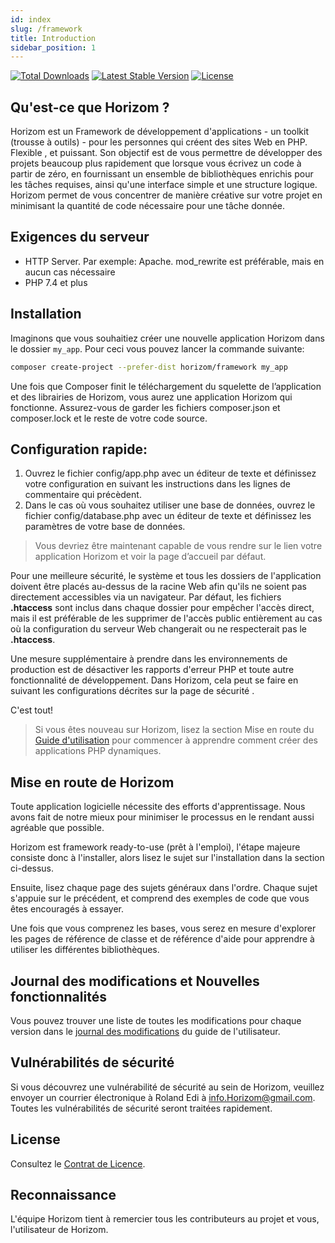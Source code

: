 ```yaml
---
id: index
slug: /framework
title: Introduction
sidebar_position: 1
---
```


[![Total Downloads](https://poser.pugx.org/horizom/framework/downloads)](//packagist.org/packages/horizom/framework) [![Latest Stable Version](https://poser.pugx.org/horizom/framework/v)](//packagist.org/packages/horizom/framework) [![License](https://poser.pugx.org/horizom/framework/license)](//packagist.org/packages/horizom/framework)

## Qu'est-ce que Horizom ?

Horizom est un Framework de développement d'applications - un toolkit \(trousse à outils\) - pour les personnes qui créent des sites Web en PHP. Flexible , et puissant. Son objectif est de vous permettre de développer des projets beaucoup plus rapidement que lorsque vous écrivez un code à partir de zéro, en fournissant un ensemble de bibliothèques enrichis pour les tâches requises, ainsi qu'une interface simple et une structure logique. Horizom permet de vous concentrer de manière créative sur votre projet en minimisant la quantité de code nécessaire pour une tâche donnée.

## Exigences du serveur

* HTTP Server. Par exemple: Apache. mod\_rewrite est préférable, mais en aucun cas nécessaire
* PHP 7.4 et plus

## Installation

Imaginons que vous souhaitiez créer une nouvelle application Horizom dans le dossier `my_app`. Pour ceci vous pouvez lancer la commande suivante:

```bash
composer create-project --prefer-dist horizom/framework my_app
```

Une fois que Composer finit le téléchargement du squelette de l’application et des librairies de Horizom, vous aurez une application Horizom qui fonctionne. Assurez-vous de garder les fichiers composer.json et composer.lock et le reste de votre code source.

## Configuration rapide:

1. Ouvrez le fichier config/app.php avec un éditeur de texte et définissez votre configuration en suivant les instructions dans les lignes de commentaire qui précèdent.
2. Dans le cas où vous souhaitez utiliser une base de données, ouvrez le fichier config/database.php avec un éditeur de texte et définissez les paramètres de votre base de données.

> Vous devriez être maintenant capable de vous rendre sur le lien votre application Horizom et voir la page d’accueil par défaut.

Pour une meilleure sécurité, le système et tous les dossiers de l'application doivent être placés au-dessus de la racine Web afin qu'ils ne soient pas directement accessibles via un navigateur. Par défaut, les fichiers **.htaccess** sont inclus dans chaque dossier pour empêcher l'accès direct, mais il est préférable de les supprimer de l'accès public entièrement au cas où la configuration du serveur Web changerait ou ne respecterait pas le **.htaccess**.

Une mesure supplémentaire à prendre dans les environnements de production est de désactiver les rapports d'erreur PHP et toute autre fonctionnalité de développement. Dans Horizom, cela peut se faire en suivant les configurations décrites sur la page de sécurité .

C'est tout!

> Si vous êtes nouveau sur Horizom, lisez la section Mise en route du [Guide d'utilisation](https://horizom.gitbook.io) pour commencer à apprendre comment créer des applications PHP dynamiques.

## Mise en route de Horizom

Toute application logicielle nécessite des efforts d'apprentissage. Nous avons fait de notre mieux pour minimiser le processus en le rendant aussi agréable que possible.

Horizom est framework ready-to-use \(prêt à l'emploi\), l'étape majeure consiste donc à l'installer, alors lisez le sujet sur l'installation dans la section ci-dessus.

Ensuite, lisez chaque page des sujets généraux dans l'ordre. Chaque sujet s'appuie sur le précédent, et comprend des exemples de code que vous êtes encouragés à essayer.

Une fois que vous comprenez les bases, vous serez en mesure d'explorer les pages de référence de classe et de référence d'aide pour apprendre à utiliser les différentes bibliothèques.

## Journal des modifications et Nouvelles fonctionnalités

Vous pouvez trouver une liste de toutes les modifications pour chaque version dans le [journal des modifications](https://github.com/horizom/docs/blob/master/CHANGELOG.md) du guide de l'utilisateur.

## Vulnérabilités de sécurité

Si vous découvrez une vulnérabilité de sécurité au sein de Horizom, veuillez envoyer un courrier électronique à Roland Edi à info.Horizom@gmail.com. Toutes les vulnérabilités de sécurité seront traitées rapidement.

## License

Consultez le [Contrat de Licence](https://github.com/horizom/docs/blob/master/LICENSE.md).

## Reconnaissance

L'équipe Horizom tient à remercier tous les contributeurs au projet et vous, l'utilisateur de Horizom.
